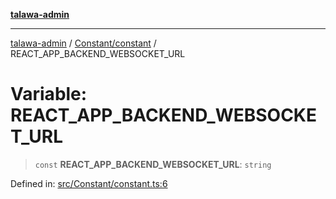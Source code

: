 [**talawa-admin**](../../../README.md)

***

[talawa-admin](../../../README.md) / [Constant/constant](../README.md) / REACT\_APP\_BACKEND\_WEBSOCKET\_URL

# Variable: REACT\_APP\_BACKEND\_WEBSOCKET\_URL

> `const` **REACT\_APP\_BACKEND\_WEBSOCKET\_URL**: `string`

Defined in: [src/Constant/constant.ts:6](https://github.com/gautam-divyanshu/talawa-admin/blob/334f0f7773e45df65600a1da08d00c41806347e4/src/Constant/constant.ts#L6)
